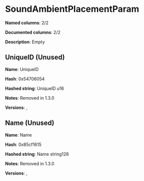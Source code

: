 # SoundAmbientPlacementParam
**Named columns**: 2/2

**Documented columns**: 2/2

**Description**: Empty
## UniqueID (Unused)

**Name**: UniqueID

**Hash**: 0x54706054

**Hashed string**: UniqueID u16

**Notes**: Removed in 1.3.0

**Versions**: , 

## Name (Unused)

**Name**: Name

**Hash**: 0x85cf1615

**Hashed string**: Name string128

**Notes**: Removed in 1.3.0

**Versions**: , 

